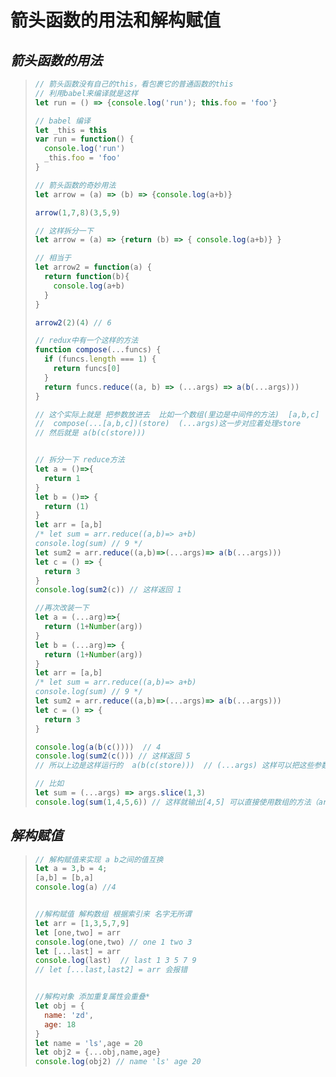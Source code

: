 # 箭头函数的用法和解构赋值

## *箭头函数的用法*

> ```js
> // 箭头函数没有自己的this，看包裹它的普通函数的this
> // 利用babel来编译就是这样
> let run = () => {console.log('run'); this.foo = 'foo'}
> 
> // babel 编译
> let _this = this
> var run = function() {
>   console.log('run')
>   _this.foo = 'foo'
> }
> 
> // 箭头函数的奇妙用法
> let arrow = (a) => (b) => {console.log(a+b)}
> 
> arrow(1,7,8)(3,5,9)  
> 
> // 这样拆分一下
> let arrow = (a) => {return (b) => { console.log(a+b)} }
> 
> // 相当于
> let arrow2 = function(a) {
>   return function(b){
>     console.log(a+b)
>   }
> }
> 
> arrow2(2)(4) // 6
> 
> // redux中有一个这样的方法
> function compose(...funcs) {
>   if (funcs.length === 1) {
>     return funcs[0]
>   }
>   return funcs.reduce((a, b) => (...args) => a(b(...args)))
> }
> 
> // 这个实际上就是 把参数放进去  比如一个数组(里边是中间件的方法)  [a,b,c]
> //  compose(...[a,b,c])(store)  (...args)这一步对应着处理store
> // 然后就是 a(b(c(store)))
> 
> 
> // 拆分一下 reduce方法
> let a = ()=>{
>   return 1
> }
> let b = ()=> {
>   return (1)
> }
> let arr = [a,b]
> /* let sum = arr.reduce((a,b)=> a+b)
> console.log(sum) // 9 */
> let sum2 = arr.reduce((a,b)=>(...args)=> a(b(...args)))
> let c = () => {
>   return 3
> }
> console.log(sum2(c)) // 这样返回 1 
> 
> //再次改装一下
> let a = (...arg)=>{
>   return (1+Number(arg))
> }
> let b = (...arg)=> {
>   return (1+Number(arg))
> }
> let arr = [a,b]
> /* let sum = arr.reduce((a,b)=> a+b)
> console.log(sum) // 9 */
> let sum2 = arr.reduce((a,b)=>(...args)=> a(b(...args)))
> let c = () => {
>   return 3
> }
> 
> console.log(a(b(c())))  // 4
> console.log(sum2(c())) // 这样返回 5 
> // 所以上边是这样运行的  a(b(c(store)))  // (...args) 这样可以把这些参数变成真数组来操作
> 
> // 比如
> let sum = (...args) => args.slice(1,3)
> console.log(sum(1,4,5,6)) // 这样就输出[4,5] 可以直接使用数组的方法（arguments数组是伪数组）
> 
> 
> ```
>
>  

## *解构赋值*

> ```js
> // 解构赋值来实现 a b之间的值互换
> let a = 3,b = 4;
> [a,b] = [b,a]
> console.log(a) //4
> 
> 
> //解构赋值 解构数组 根据索引来 名字无所谓
> let arr = [1,3,5,7,9]
> let [one,two] = arr
> console.log(one,two) // one 1 two 3
> let [...last] = arr
> console.log(last)  // last 1 3 5 7 9
> // let [...last,last2] = arr 会报错
> 
> 
> //解构对象 添加重复属性会重叠*
> let obj = {
>   name: 'zd',
>   age: 18
> }
> let name = 'ls',age = 20
> let obj2 = {...obj,name,age}
> console.log(obj2) // name 'ls' age 20
> ```
>
> 

